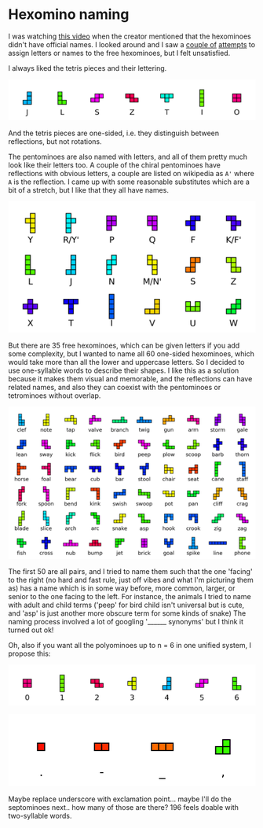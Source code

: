 # Hexomino naming

I was watching [this video](https://youtu.be/39YYZcwCuv0?si=u7-G3ntPZl3g7kQj&t=658) when the creator mentioned that the hexominoes didn't have official names. I looked around and I saw a [couple of](https://gamepuzzles.com/sxnames.htm) [attempts](https://conwaylife.com/wiki/Polyomino) to assign letters or names to the free
hexominoes, but I felt unsatisfied.

I always liked the tetris pieces and their lettering.

![tetrominoes](images/tetris.png)

And the tetris pieces are one-sided, i.e. they distinguish between reflections, but not rotations. 

The pentominoes are also named with letters, and all of them pretty much look like their letters too. A couple of the chiral pentominoes have reflections with obvious letters, a couple are listed on wikipedia as `A'` where `A` is the reflection. I came up with some reasonable substitutes which are a bit of a stretch, but I like that they all have names.

![pentominoes](images/pentominoes.png)

But there are 35 free hexominoes, which can be given letters if you add some complexity, but I wanted to name all 60 one-sided hexominoes, which would take more than all the lower and uppercase letters. So I decided to use one-syllable words to describe their shapes. I like this as a solution because it makes them visual and memorable, and the reflections can have related names, and also they can coexist with the pentominoes or tetrominoes without overlap.

![hexominoes](images/hexominoes.png)

The first 50 are all pairs, and I tried to name them such that the one 'facing' to the right (no hard and fast rule, just off vibes and what I'm picturing them as) has a name which is in some way before, more common, larger, or senior to the one facing to the left. For instance, the animals I tried to name with adult and child terms ('peep' for bird child isn't universal but is cute, and 'asp' is just another more obscure term for some kinds of snake) The naming process involved a lot of googling '______ synonyms' but I think it turned out ok!

Oh, also if you want all the polyominoes up to n = 6 in one unified system, I propose this:

![numtetrominoes](images/tetrominoes.png)

![subominoes](images/triominoes.png)

Maybe replace underscore with exclamation point...
maybe I'll do the septominoes next.. how many of those are there? 196 feels doable with two-syllable words.